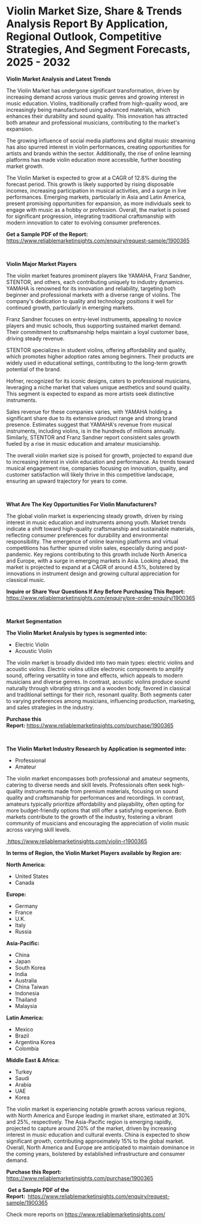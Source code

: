 <p><h1>Violin Market Size, Share & Trends Analysis Report By Application, Regional Outlook, Competitive Strategies, And Segment Forecasts, 2025 - 2032</h1></p><p><strong>Violin Market Analysis and Latest Trends</strong></p>
<p><p>The Violin Market has undergone significant transformation, driven by increasing demand across various music genres and growing interest in music education. Violins, traditionally crafted from high-quality wood, are increasingly being manufactured using advanced materials, which enhances their durability and sound quality. This innovation has attracted both amateur and professional musicians, contributing to the market's expansion.</p><p>The growing influence of social media platforms and digital music streaming has also spurred interest in violin performances, creating opportunities for artists and brands within the sector. Additionally, the rise of online learning platforms has made violin education more accessible, further boosting market growth.</p><p>The Violin Market is expected to grow at a CAGR of 12.8% during the forecast period. This growth is likely supported by rising disposable incomes, increasing participation in musical activities, and a surge in live performances. Emerging markets, particularly in Asia and Latin America, present promising opportunities for expansion, as more individuals seek to engage with music as a hobby or profession. Overall, the market is poised for significant progression, integrating traditional craftsmanship with modern innovation to cater to evolving consumer preferences.</p></p>
<p><strong>Get a Sample PDF of the Report:&nbsp;</strong> <a href="https://www.reliablemarketinsights.com/enquiry/request-sample/1900365?utm_campaign=2133&utm_medium=2&utm_source=Github&utm_content=ia&utm_term=05022025&utm_id=violin">https://www.reliablemarketinsights.com/enquiry/request-sample/1900365</a></p>
<p>&nbsp;</p>
<p><strong>Violin Major Market Players</strong></p>
<p><p>The violin market features prominent players like YAMAHA, Franz Sandner, STENTOR, and others, each contributing uniquely to industry dynamics. YAMAHA is renowned for its innovation and reliability, targeting both beginner and professional markets with a diverse range of violins. The company's dedication to quality and technology positions it well for continued growth, particularly in emerging markets.</p><p>Franz Sandner focuses on entry-level instruments, appealing to novice players and music schools, thus supporting sustained market demand. Their commitment to craftsmanship helps maintain a loyal customer base, driving steady revenue.</p><p>STENTOR specializes in student violins, offering affordability and quality, which promotes higher adoption rates among beginners. Their products are widely used in educational settings, contributing to the long-term growth potential of the brand.</p><p>Hofner, recognized for its iconic designs, caters to professional musicians, leveraging a niche market that values unique aesthetics and sound quality. This segment is expected to expand as more artists seek distinctive instruments.</p><p>Sales revenue for these companies varies, with YAMAHA holding a significant share due to its extensive product range and strong brand presence. Estimates suggest that YAMAHA's revenue from musical instruments, including violins, is in the hundreds of millions annually. Similarly, STENTOR and Franz Sandner report consistent sales growth fueled by a rise in music education and amateur musicianship.</p><p>The overall violin market size is poised for growth, projected to expand due to increasing interest in violin education and performance. As trends toward musical engagement rise, companies focusing on innovation, quality, and customer satisfaction will likely thrive in this competitive landscape, ensuring an upward trajectory for years to come.</p></p>
<p>&nbsp;</p>
<p><strong>What Are The Key Opportunities For Violin Manufacturers?</strong></p>
<p><p>The global violin market is experiencing steady growth, driven by rising interest in music education and instruments among youth. Market trends indicate a shift toward high-quality craftsmanship and sustainable materials, reflecting consumer preferences for durability and environmental responsibility. The emergence of online learning platforms and virtual competitions has further spurred violin sales, especially during and post-pandemic. Key regions contributing to this growth include North America and Europe, with a surge in emerging markets in Asia. Looking ahead, the market is projected to expand at a CAGR of around 4.5%, bolstered by innovations in instrument design and growing cultural appreciation for classical music.</p></p>
<p><strong>Inquire or Share Your Questions If Any Before Purchasing This Report:</strong> <a href="https://www.reliablemarketinsights.com/enquiry/pre-order-enquiry/1900365?utm_campaign=2133&utm_medium=2&utm_source=Github&utm_content=ia&utm_term=05022025&utm_id=violin">https://www.reliablemarketinsights.com/enquiry/pre-order-enquiry/1900365</a></p>
<p>&nbsp;</p>
<p><strong>Market Segmentation</strong></p>
<p><strong>The Violin Market Analysis by types is segmented into:</strong></p>
<p><ul><li>Electric Violin</li><li>Acoustic Violin</li></ul></p>
<p><p>The violin market is broadly divided into two main types: electric violins and acoustic violins. Electric violins utilize electronic components to amplify sound, offering versatility in tone and effects, which appeals to modern musicians and diverse genres. In contrast, acoustic violins produce sound naturally through vibrating strings and a wooden body, favored in classical and traditional settings for their rich, resonant quality. Both segments cater to varying preferences among musicians, influencing production, marketing, and sales strategies in the industry.</p></p>
<p><strong>Purchase this Report:&nbsp;</strong><a href="https://www.reliablemarketinsights.com/purchase/1900365?utm_campaign=2133&utm_medium=2&utm_source=Github&utm_content=ia&utm_term=05022025&utm_id=violin">https://www.reliablemarketinsights.com/purchase/1900365</a></p>
<p>&nbsp;</p>
<p><strong>The Violin Market Industry Research by Application is segmented into:</strong></p>
<p><ul><li>Professional</li><li>Amateur</li></ul></p>
<p><p>The violin market encompasses both professional and amateur segments, catering to diverse needs and skill levels. Professionals often seek high-quality instruments made from premium materials, focusing on sound quality and craftsmanship for performances and recordings. In contrast, amateurs typically prioritize affordability and playability, often opting for more budget-friendly options that still offer a satisfying experience. Both markets contribute to the growth of the industry, fostering a vibrant community of musicians and encouraging the appreciation of violin music across varying skill levels.</p></p>
<p><a href="https://www.reliablemarketinsights.com/violin-r1900365?utm_campaign=2133&utm_medium=2&utm_source=Github&utm_content=ia&utm_term=05022025&utm_id=violin">&nbsp;https://www.reliablemarketinsights.com/violin-r1900365</a></p>
<p><strong>In terms of Region, the Violin Market Players available by Region are:</strong></p>
<p>
    <p> <strong> North America: </strong>
        <ul>
            <li>United States</li>
            <li>Canada</li>
        </ul>
        </p> 
    <p> <strong> Europe: </strong>
        <ul>
            <li>Germany</li>
            <li>France</li>
            <li>U.K.</li>
            <li>Italy</li>
            <li>Russia</li>
        </ul>
        </p> 
    <p> <strong> Asia-Pacific: </strong>
        <ul>
            <li>China</li>
            <li>Japan</li>
            <li>South Korea</li>
            <li>India</li>
            <li>Australia</li>
            <li>China Taiwan</li>
            <li>Indonesia</li>
            <li>Thailand</li>
            <li>Malaysia</li>
        </ul>
        </p> 
    <p> <strong> Latin America: </strong>
        <ul>
            <li>Mexico</li>
            <li>Brazil</li>
            <li>Argentina Korea</li>
            <li>Colombia</li>
        </ul>
        </p> 
    <p> <strong> Middle East & Africa: </strong>
        <ul>
            <li>Turkey</li>
            <li>Saudi</li>
            <li>Arabia</li>
            <li>UAE</li>
            <li>Korea</li>
        </ul>
    </p>
    </p>
<p><p>The violin market is experiencing notable growth across various regions, with North America and Europe leading in market share, estimated at 30% and 25%, respectively. The Asia-Pacific region is emerging rapidly, projected to capture around 20% of the market, driven by increasing interest in music education and cultural events. China is expected to show significant growth, contributing approximately 15% to the global market. Overall, North America and Europe are anticipated to maintain dominance in the coming years, bolstered by established infrastructure and consumer demand.</p></p>
<p><strong>Purchase this Report: </strong><a href="https://www.reliablemarketinsights.com/purchase/1900365?utm_campaign=2133&utm_medium=2&utm_source=Github&utm_content=ia&utm_term=05022025&utm_id=violin">https://www.reliablemarketinsights.com/purchase/1900365</a></p>
<p>&nbsp;<strong>Get a Sample PDF of the Report:&nbsp;&nbsp;</strong><a href="https://www.reliablemarketinsights.com/enquiry/request-sample/1900365?utm_campaign=2133&utm_medium=2&utm_source=Github&utm_content=ia&utm_term=05022025&utm_id=violin">https://www.reliablemarketinsights.com/enquiry/request-sample/1900365</a></p>
<p><strong></strong></p>
<p>Check more reports on <a href="https://www.reliablemarketinsights.com/?utm_campaign=2133&utm_medium=2&utm_source=Github&utm_content=ia&utm_term=05022025&utm_id=violin">https://www.reliablemarketinsights.com/</a></p>